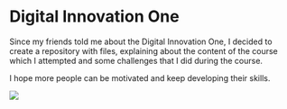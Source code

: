 # Digital Innovation One

Since my friends told me about the Digital Innovation One, I decided to create a repository with files, explaining about the content of the course which I attempted and some challenges that I did during the course.

I hope more people can be motivated and keep developing their skills.

![](https://hermes.digitalinnovation.one/site/images/cover_dio.jpg)
